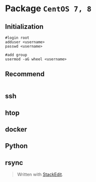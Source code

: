 # Package `CentOS 7, 8`


## Initialization
```shell
#login root
adduser <username>
passwd <username>

#add group
usermod -aG wheel <username>

```

## Recommend
```shell

```
## ssh

## htop

## docker

## Python

## rsync


> Written with [StackEdit](https://stackedit.io/).
<!--stackedit_data:
eyJoaXN0b3J5IjpbLTYzNTI3OTY4MF19
-->